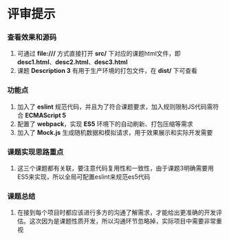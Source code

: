 # 评审提示

### 查看效果和源码
1. 可通过 **file:///** 方式直接打开 **src/** 下对应的课题html文件，即<br/> **desc1.html**、**desc2.html**、**desc3.html**
2. 课题 **Description 3** 有用于生产环境的打包文件，在 **dist/** 下可查看

### 功能点
1. 加入了 **eslint** 规范代码，并且为了符合课题要求，加入规则限制JS代码需符合 **ECMAScript 5**
2. 配置了 **webpack**，实现 **ES5** 环境下的自动刷新、打包压缩等需求
3. 加入了 **Mock.js** 生成随机数据和模拟请求，用于效果展示和实际开发需要

### 课题实现思路重点
1. 这三个课题都有关联，要注意代码复用性和一致性，由于课题3明确需要用ES5来实现，所以全局可配置eslint来规范es5代码

### 课题总结
1. 在接到每个项目时都应该进行多方的沟通了解需求，才能给出更准确的开发评估。这次因为是课题性质开发，所以沟通环节忽略掉，实际项目中需要非常重视